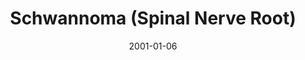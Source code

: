 ---
title: Schwannoma (Spinal Nerve Root)
image: https://www.cycif.org/assets/img/coy-acta-neuropathol-2019/5_1_SchwannomaSpinalNerveRoot.jpg
date: '2001-01-06'
minerva_link: https://www.cycif.org/data/coy-acta-neuropathol-2019/osd-5_1_SchwannomaSpinalNerveRoot.html
info_link: https://www.cycif.org/data/coy-acta-neuropathol-2019/index.html
show_page_link: false
tags:
    - narrated
---